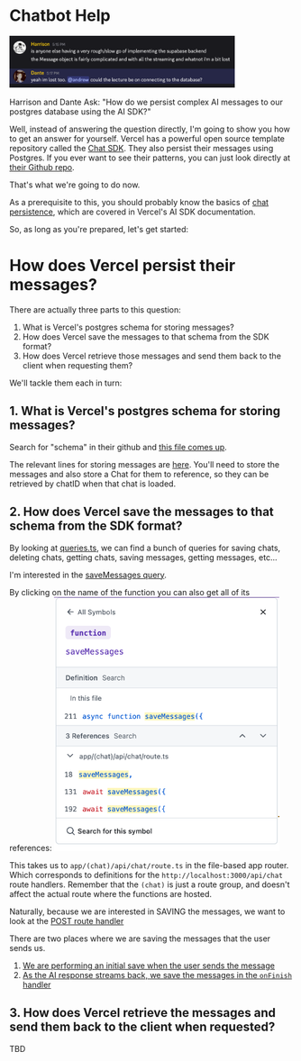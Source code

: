 # Chatbot Help

<img src="help.png" alt="Help" width="400">

Harrison and Dante Ask:
"How do we persist complex AI messages to our postgres database using the AI SDK?"


Well, instead of answering the question directly, I'm going to show you how to get an answer for yourself. Vercel has a powerful open source template repository called the [Chat SDK](https://chat-sdk.dev/). They also persist their messages using Postgres. If you ever want to see their patterns, you can just look directly at [their Github repo](https://github.com/vercel/ai-chatbot).

That's what we're going to do now.

As a prerequisite to this, you should probably know the basics of [chat persistence](https://ai-sdk.dev/docs/ai-sdk-ui/chatbot-message-persistence), which are covered in Vercel's AI SDK documentation.

So, as long as you're prepared, let's get started:

# How does Vercel persist their messages?

There are actually three parts to this question:

1. What is Vercel's postgres schema for storing messages?
2. How does Vercel save the messages to that schema from the SDK format?
3. How does Vercel retrieve those messages and send them back to the client when requesting them?


We'll tackle them each in turn:

## 1. What is Vercel's postgres schema for storing messages?

Search for "schema" in their github and [this file comes up](https://github.com/vercel/ai-chatbot/blob/7d8e71383f55c766ca575da2cac0a8d89283c031/lib/db/schema.ts).

The relevant lines for storing messages are [here](https://github.com/vercel/ai-chatbot/blob/7d8e71383f55c766ca575da2cac0a8d89283c031/lib/db/schema.ts#L50-L59). You'll need to store the messages and also store a Chat for them to reference, so they can be retrieved by chatID when that chat is loaded.


## 2. How does Vercel save the messages to that schema from the SDK format?

By looking at [queries.ts](https://github.com/vercel/ai-chatbot/blob/7d8e71383f55c766ca575da2cac0a8d89283c031/lib/db/queries.ts), we can find a bunch of queries for saving chats, deleting chats, getting chats, saving messages, getting messages, etc...

I'm interested in the [saveMessages query](https://github.com/vercel/ai-chatbot/blob/7d8e71383f55c766ca575da2cac0a8d89283c031/lib/db/queries.ts#L211-L221).

By clicking on the name of the function you can also get all of its references:
<img src="references.png" alt="References" width="400">

This takes us to `app/(chat)/api/chat/route.ts` in the file-based app router. Which corresponds to definitions for the `http://localhost:3000/api/chat` route handlers.  Remember that the `(chat)` is just a route group, and doesn't affect the actual route where the functions are hosted.

Naturally, because we are interested in SAVING the messages, we want to look at the [POST route handler](https://github.com/vercel/ai-chatbot/blob/7d8e71383f55c766ca575da2cac0a8d89283c031/app/(chat)/api/chat/route.ts#L64)

There are two places where we are saving the messages that the user sends us.

1. [We are performing an initial save when the user sends the message](https://github.com/vercel/ai-chatbot/blob/7d8e71383f55c766ca575da2cac0a8d89283c031/app/(chat)/api/chat/route.ts#L131-L142)
2. [As the AI response streams back, we save the messages in the `onFinish` handler](https://github.com/vercel/ai-chatbot/blob/7d8e71383f55c766ca575da2cac0a8d89283c031/app/(chat)/api/chat/route.ts#L192-L204)


## 3. How does Vercel retrieve the messages and send them back to the client when requested?

TBD
